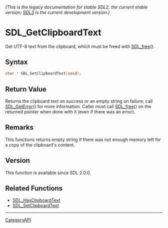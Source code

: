 ###### (This is the legacy documentation for stable SDL2, the current stable version; [SDL3](https://wiki.libsdl.org/SDL3/) is the current development version.)
# SDL_GetClipboardText

Get UTF-8 text from the clipboard, which must be freed with [SDL_free](SDL_free.md)().

## Syntax

```c
char * SDL_GetClipboardText(void);

```

## Return Value

Returns the clipboard text on success or an empty string on failure; call
[SDL_GetError](SDL_GetError.md)() for more information. Caller must call
[SDL_free](SDL_free.md)() on the returned pointer when done with it (even if
there was an error).

## Remarks

This functions returns empty string if there was not enough memory left for
a copy of the clipboard's content.

## Version

This function is available since SDL 2.0.0.

## Related Functions

* [SDL_HasClipboardText](SDL_HasClipboardText.md)
* [SDL_SetClipboardText](SDL_SetClipboardText.md)

----
[CategoryAPI](CategoryAPI.md)
